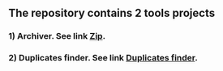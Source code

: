 ## The repository contains 2 tools projects
### 1) Archiver. See link <a href="https://github.com/Temzor/pets_projects/tree/main/src/main/java/ru/zip">Zip</a>.
### 2) Duplicates finder. See link <a href="https://github.com/Temzor/pets_projects/tree/main/src/main/java/ru/duplicates">Duplicates finder</a>.

